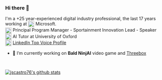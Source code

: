 ### Hi there 👋

I'm a +25 year-experienced digital industry professional, the last 17 years working at <img align="center" height="20" src="https://avatars.githubusercontent.com/b/1578?s=120&v=4" alt="Microsoft" /> Microsoft.  
<img align="center" height="20" src="https://avatars.githubusercontent.com/b/1578?s=120&v=4" alt="Microsoft" /> Principal Program Manager - Sportainment Innovation Lead - Speaker <br/>
<img align="center" height="20" src="https://www.ox.ac.uk/sites/default/themes/custom/oxweb/images/oxweb-logo.gif" alt="University of Oxford" /> AI Tutor at University of Oxford <br/>
<img align="center" height="20" src="https://static.licdn.com/aero-v1/sc/h/6nmhmdclknlo240z6klflowim" alt="LinkedIn Top boive" /> [LinkedIn Top Voice Profile](https://www.linkedin.com/in/jscastro/)<br/>

- 🔭 I’m currently working on **Bald NinjAI** video game and [Threebox](https://github.com/jscastro76/threebox)   
<br/>  

[![jscastro76's github stats](https://github-readme-stats.vercel.app/api?username=jscastro76&show_icons=true&include_all_commits=true)](https://github.com/jscastro76)  

<!--
**jscastro76/jscastro76** is a ✨ _special_ ✨ repository because its `README.md` (this file) appears on your GitHub profile.

Here are some ideas to get you started:

- 🔭 I’m currently working on ...
- 🌱 I’m currently learning ...
- 👯 I’m looking to collaborate on ...
- 🤔 I’m looking for help with ...
- 💬 Ask me about ...
- 📫 How to reach me: ...
- 😄 Pronouns: ...
- ⚡ Fun fact: ...
-->
